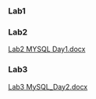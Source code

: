 ### Lab1
### Lab2
[Lab2 MYSQL Day1.docx](https://github.com/Eng-Ahmed-Saber-ITI/MySQL-Lab2/files/11090075/Lab2.MYSQL.Day1.docx)
### Lab3
[Lab3 MySQL_Day2.docx](https://github.com/Eng-Ahmed-Saber-ITI/MySQL-Lab2/files/11090087/Lab3.MySQL_Day2.docx)
